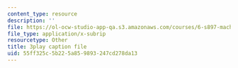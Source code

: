 ```yaml
---
content_type: resource
description: ''
file: https://ol-ocw-studio-app-qa.s3.amazonaws.com/courses/6-s897-machine-learning-for-healthcare-spring-2019/55ff325c5b225a859893247cd278da13_2ZXYM1h9pgY.vtt
file_type: application/x-subrip
resourcetype: Other
title: 3play caption file
uid: 55ff325c-5b22-5a85-9893-247cd278da13
---
```

